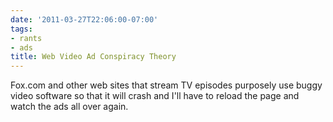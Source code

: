 ```yaml
---
date: '2011-03-27T22:06:00-07:00'
tags:
- rants
- ads
title: Web Video Ad Conspiracy Theory
---
```


Fox.com and other web sites that stream TV episodes purposely use buggy video software so that it will crash and I'll have to reload the page and watch the ads all over again.
